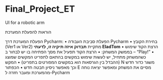 # Final_Project_ET
UI for a robotic arm

הוראות להפעלת המערכת

הפעלת המערכת דרך Pycharm:
    • הפעלת סביבת העבודה Pycharm
    • בחירת הקובץ (Ver1  או Ver2) מתקיית ______תבדוק איזה תיקיה זו, לדעתי EladTom______ 
    • הרצת הקוד
שימוש בממשק המשחק:
    • הרצת הקוד תפעיל את מסך הפתיחה בו יש לבחור ב – “Play!”
    • כשהמשחק מתחיל, יש לעשות שימוש במקשים בהתאם לתפריט המקשים שמוצג (ההבדל בין הגרסאות הוא במקשים המפורטים בתפריט)
    • המקש N משגר כדור חדש וכך מאפשר ניסיון חבטה חדש
    • הכפתור E מסיים את המשחק ומאפשר יציאה נוחה מהמערכת ומעבר חזרה ל-Pycharm
